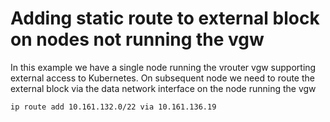 # Adding static route to external block on nodes not running the vgw

In this example we have a single node running the vrouter vgw supporting external access to Kubernetes. On subsequent node we need to route the external block via the data network interface on the node running the vgw
```
ip route add 10.161.132.0/22 via 10.161.136.19
```
